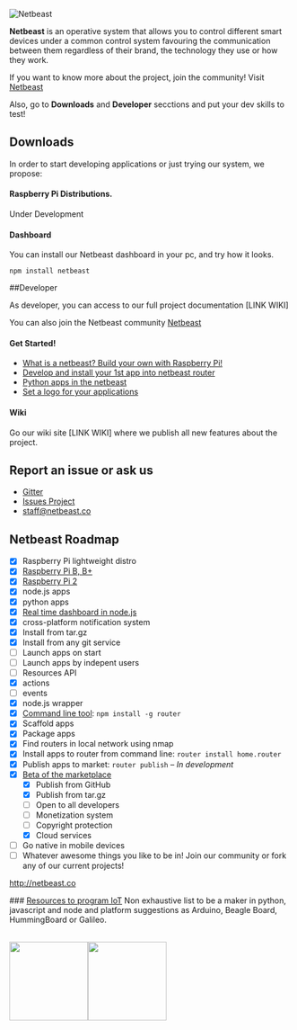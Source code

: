 ![Netbeast](https://github.com/netbeast-co/router/blob/master/img/full-logo.png?raw=true)

**Netbeast** is an operative system that allows you to control different smart devices under a common control system favouring the communication between them regardless of their brand, the technology they use or how they work. 

If you want to know more about the project, join the community! Visit [Netbeast](http://bit.ly/1FfOLZS)

Also, go to **Downloads** and **Developer** secctions and put your dev skills to test!

## Downloads

In order to start developing applications or just trying our system, we propose:

#### Raspberry Pi Distributions. 
Under Development

#### Dashboard
You can install our Netbeast dashboard in your pc, and try how it looks. 

```
npm install netbeast
```

##Developer

As developer, you can access to our full project documentation [LINK WIKI]

You can also join the Netbeast community [Netbeast](http://bit.ly/1FfOLZS)

#### Get Started!
* <a href="https://github.com/netbeast-co/router/wiki/Build-your-own-router">What is a netbeast? Build your own with Raspberry Pi!</a>
* <a href="https://github.com/netbeast-co/router/wiki/Install-your-own-app-into-router">Develop and install your 1st app into netbeast router</a>
* <a href="https://github.com/netbeast-co/router/wiki/Python-apps-in-router">Python apps in the netbeast</a>
* <a href="https://github.com/netbeast-co/router/wiki/How-to-set-a-logo-for-your-application">Set a logo for your applications</a>

#### Wiki

Go our wiki site [LINK WIKI] where we publish all new features about the project.

## Report an issue or ask us

* [Gitter](http://bit.ly/1dQmFKt)
* [Issues Project](https://github.com/netbeast-co/docs/issues)
* staff@netbeast.co

## Netbeast Roadmap
- [x] Raspberry Pi lightweight distro
 - [x] <a href="http://bit.ly/1dSz4NS">Raspberry Pi B, B+</a>
 - [x] <a href="http://bit.ly/1H3Sucm">Raspberry Pi 2</a>
 - [x] node.js apps
 - [x] python apps
- [x] [Real time dashboard in node.js](http://bit.ly/1IAsFUm)
 - [x] cross-platform notification system
 - [x] Install from tar.gz
 - [x] Install from any git service
 - [ ] Launch apps on start
 - [ ] Launch apps by indepent users
- [ ] Resources API
 - [x] actions
 - [ ] events
 - [x] node.js wrapper
- [x] <a href="http://bit.ly/1AZ3uDk">Command line tool</a>: `npm install -g router`
 - [x] Scaffold apps
 - [x] Package apps
 - [x] Find routers in local network using nmap
 - [x] Install apps to router from command line: `router install home.router`
 - [x] Publish apps to market: `router publish` – *In development*
- [x] <a href="http://bit.ly/1IUwHpC">Beta of the marketplace</a>
  - [x] Publish from GitHub
  - [x] Publish from tar.gz
  - [ ] Open to all developers
  - [ ] Monetization system
  - [ ] Copyright protection
  - [x] Cloud services
- [ ] Go native in mobile devices
- [ ] Whatever awesome things you like to be in! Join our community or fork any of our current projects! 

http://netbeast.co

### <a href="https://github.com/netbeast-co/router/wiki/Resources-to-program-IoT">Resources to program IoT</a>
Non exhaustive list to be a maker in python, javascript and node and platform suggestions as Arduino, Beagle Board, HummingBoard or Galileo.

<br/>
<img src="https://github.com/netbeast-co/router/blob/master/img/open-source.png?raw=true" height="140px" width="auto"/><img src="https://github.com/netbeast-co/router/blob/master/img/open-hw.png?raw=true" height="140px" width="auto"/>
